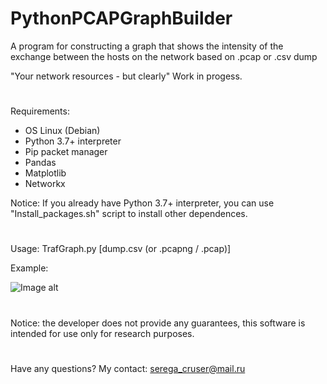 # PythonPCAPGraphBuilder
A program for constructing a graph that shows the intensity of the exchange between the hosts on the network based on .pcap or .csv dump

"Your network resources - but clearly"
Work in progess.
#
Requirements:

- OS Linux (Debian)
- Python 3.7+ interpreter
- Pip packet manager 
- Pandas
- Matplotlib
- Networkx 

Notice: If you already have Python 3.7+ interpreter, you can use  "Install_packages.sh" script to install other dependences. 
#
Usage: TrafGraph.py [dump.csv (or .pcapng / .pcap)]

Example:


![Image alt](https://github.com/SeregaDeveloper/PythonPCAPGraphBuilder/blob/master/graph.png)


#
Notice: the developer does not provide any guarantees, this software is intended for use only for research purposes.
#
Have any questions? My contact: serega_cruser@mail.ru
#
